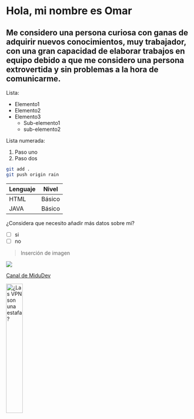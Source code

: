 # **Hola, mi nombre es Omar**
## Me considero una persona curiosa con ganas de adquirir nuevos conocimientos, muy trabajador, con una gran capacidad de elaborar trabajos en equipo debido a que me considero una persona extrovertida y sin problemas a la hora de comunicarme.
Lista:
- Elemento1
- Elemento2
- Elemento3
  - Sub-elemento1
  - sub-elemento2

Lista numerada:
1. Paso uno
2. Paso dos

```bash
git add .
git push origin rain
```

|Lenguaje|Nivel|
|--------|-----|
|HTML    |Básico|
|JAVA    |Básico|


¿Considera que necesito añadir más datos sobre mi?
- [ ] si
- [ ] no

<!--comentario-->

> Inserción de imagen

<p> 
  <img src="‎JesusVallejo.png" >
  </p>


[Canal de MiduDev](https://www.youtube.com/@midulive)

<a href='https://youtu.be/XiTE_o7mHgI' target='_blank'>
  <img width='30%' src='https://img.youtube.com/vi/XiTE_o7mHgI/mqdefault.jpg' alt='¿Las VPN son una estafa?' />
</a>
